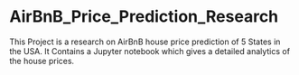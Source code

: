 # AirBnB_Price_Prediction_Research
This Project is a research on AirBnB house price prediction of 5 States in the USA. It Contains a Jupyter notebook which gives a detailed analytics of the house prices.
